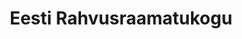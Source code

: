 ---
title: Eesti Rahvusraamatukogu
description: Eesti Rahvusraamatukogu
maintainer_name: Urmas Sinisalu
maintainer_email: urmas@nlib.ee
---